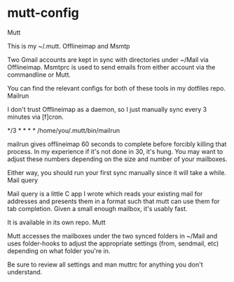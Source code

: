 # mutt-config

Mutt

This is my ~/.mutt.
Offlineimap and Msmtp

Two Gmail accounts are kept in sync with directories under ~/Mail via Offlineimap. Msmtprc is used to send emails from either account via the commandline or Mutt.

You can find the relevant configs for both of these tools in my dotfiles repo.
Mailrun

I don't trust Offlineimap as a daemon, so I just manually sync every 3 minutes via [f]cron.

*/3 * * * * /home/you/.mutt/bin/mailrun

mailrun gives offlineimap 60 seconds to complete before forcibly killing that process. In my experience if it's not done in 30, it's hung. You may want to adjust these numbers depending on the size and number of your mailboxes.

Either way, you should run your first sync manually since it will take a while.
Mail query

Mail query is a little C app I wrote which reads your existing mail for addresses and presents them in a format such that mutt can use them for tab completion. Given a small enough mailbox, it's usably fast.

It is available in its own repo.
Mutt

Mutt accesses the mailboxes under the two synced folders in ~/Mail and uses folder-hooks to adjust the appropriate settings (from, sendmail, etc) depending on what folder you're in.

Be sure to review all settings and man muttrc for anything you don't understand.
